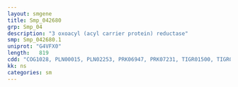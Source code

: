 ```yaml
---
layout: smgene
title: Smp_042680
grp: Smp_04
description: "3 oxoacyl (acyl carrier protein) reductase"
smp: Smp_042680.1
uniprot: "G4VFX0"
length:   819
cdd: "COG1028, PLN00015, PLN02253, PRK06947, PRK07231, TIGR01500, TIGR01830, cd05364, cl21454, pfam00106, pfam13561"
kk: ns
categories: sm
---
```

